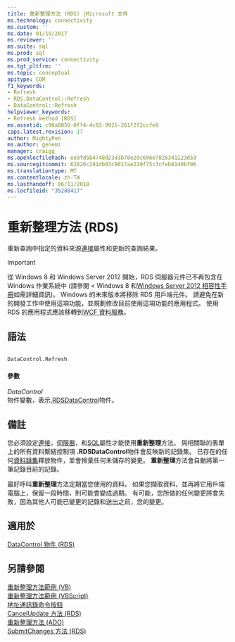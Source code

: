 ```yaml
---
title: 重新整理方法 (RDS) |Microsoft 文件
ms.technology: connectivity
ms.custom: ''
ms.date: 01/19/2017
ms.reviewer: ''
ms.suite: sql
ms.prod: sql
ms.prod_service: connectivity
ms.tgt_pltfrm: ''
ms.topic: conceptual
apitype: COM
f1_keywords:
- Refresh
- RDS.DataControl::Refresh
- DataControl::Refresh
helpviewer_keywords:
- Refresh method [RDS]
ms.assetid: c90a8050-0ff4-4c83-9925-261f2f2ccfe9
caps.latest.revision: 17
author: MightyPen
ms.author: genemi
manager: craigg
ms.openlocfilehash: ee9fd5b4748d2343b78e2dc696e7826341223d53
ms.sourcegitcommit: 62826c291db93c9017ae219f75c3cfeb8140bf06
ms.translationtype: MT
ms.contentlocale: zh-TW
ms.lasthandoff: 06/11/2018
ms.locfileid: "35288417"
---
```

# <a name="refresh-method-rds"></a>重新整理方法 (RDS)
重新查詢中指定的資料來源[連接](../../../ado/reference/rds-api/connect-property-rds.md)屬性和更新的查詢結果。  
  
> [!IMPORTANT]
>  從 Windows 8 和 Windows Server 2012 開始，RDS 伺服器元件已不再包含在 Windows 作業系統中 (請參閱 < Windows 8 和[Windows Server 2012 相容性手冊](https://www.microsoft.com/en-us/download/details.aspx?id=27416)如需詳細資訊)。 Windows 的未來版本將移除 RDS 用戶端元件。 請避免在新的開發工作中使用這項功能，並規劃修改目前使用這項功能的應用程式。 使用 RDS 的應用程式應該移轉到[WCF 資料服務](http://go.microsoft.com/fwlink/?LinkId=199565)。  
  
## <a name="syntax"></a>語法  
  
```  
  
DataControl.Refresh  
```  
  
#### <a name="parameters"></a>參數  
 *DataControl*  
 物件變數，表示[.RDSDataControl](../../../ado/reference/rds-api/datacontrol-object-rds.md)物件。  
  
## <a name="remarks"></a>備註  
 您必須設定[連接](../../../ado/reference/rds-api/connect-property-rds.md)，[伺服器](../../../ado/reference/rds-api/server-property-rds.md)，和[SQL](../../../ado/reference/rds-api/sql-property.md)屬性才能使用**重新整理**方法。 與相關聯的表單上的所有資料繫結控制項 **.RDSDataControl**物件會反映新的記錄集。 已存在的任何[資料錄集](../../../ado/reference/ado-api/recordset-object-ado.md)釋放物件，並會捨棄任何未儲存的變更。 **重新整理**方法會自動將第一筆記錄目前的記錄。  
  
 最好呼叫**重新整理**方法定期當您使用的資料。 如果您擷取資料，並再將它用戶端電腦上，保留一段時間，則可能會變成過期。 有可能，您所做的任何變更將會失敗，因為其他人可能已變更的記錄和送出之前，您的變更。  
  
## <a name="applies-to"></a>適用於  
 [DataControl 物件 (RDS)](../../../ado/reference/rds-api/datacontrol-object-rds.md)  
  
## <a name="see-also"></a>另請參閱  
 [重新整理方法範例 (VB)](../../../ado/reference/ado-api/refresh-method-example-vb.md)   
 [重新整理方法範例 (VBScript)](../../../ado/reference/rds-api/refresh-method-example-vbscript.md)   
 [地址通訊錄命令按鈕](../../../ado/guide/remote-data-service/address-book-command-buttons.md)   
 [CancelUpdate 方法 (RDS)](../../../ado/reference/rds-api/cancelupdate-method-rds.md)   
 [重新整理方法 (ADO)](../../../ado/reference/ado-api/refresh-method-ado.md)   
 [SubmitChanges 方法 (RDS)](../../../ado/reference/rds-api/submitchanges-method-rds.md)


